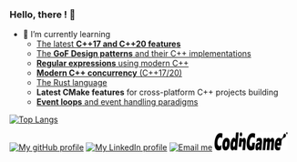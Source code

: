 ### Hello, there ! 👋

- 🌱 I’m currently learning
  - [The latest **C++17 and C++20 features**](https://github.com/MericLuc/Cpp17-Features-tests)
  - [The **GoF Design patterns** and their C++ implementations](https://github.com/MericLuc/Design-patterns)
  - [**Regular expressions** using modern C++](https://github.com/MericLuc/Cpp17-Features-tests/tree/master/std-regex)
  - [**Modern C++ concurrency** (C++17/20)](https://github.com/MericLuc/Modern-cpp-concurrency)
  - [The Rust language](https://github.com/MericLuc/Learning-Rust)
  - **Latest CMake features** for cross-platform C++ projects building
  - [**Event loops** and event handling paradigms](https://github.com/MericLuc/miniloop)

[![Top Langs](https://github-readme-stats.vercel.app/api/top-langs/?username=MericLuc&show_icons=true&layout=compact&theme=vue&hide=html)](https://github.com/anuraghazra/github-readme-stats)

  <a href="https://github.com/MericLuc"><img alt="My gitHub profile" title="My gitHub profile" height="32" width="32" src="https://simpleicons.org/icons/github.svg"></a> 
  <a href="https://www.linkedin.com/in/MericLuc"><img alt="My LinkedIn profile" title="My LinkedIn profile" height="32" width="32" src="https://simpleicons.org/icons/linkedin.svg"></a> 
  <a href="mailto:mericluc@hotmail.fr"><img alt="Email me" title="Email me" height="32" width="32" src="https://simpleicons.org/icons/microsoftoutlook.svg"></a> 
  <a href="https://www.codingame.com/profile/36481b0e11f9a85fe9f5229dde04b17c0913923"><img alt="My CodinGame profile" title="My CodinGame profile" height="32" width="128" src="https://github.com/MericLuc/CodinGame/blob/main/codingame_banner.png"></a> 
  
